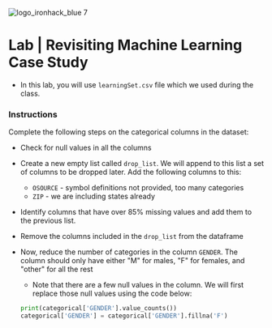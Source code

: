 ![logo_ironhack_blue 7](https://user-images.githubusercontent.com/23629340/40541063-a07a0a8a-601a-11e8-91b5-2f13e4e6b441.png)

# Lab | Revisiting Machine Learning Case Study

- In this lab, you will use `learningSet.csv` file which we used during the class. 

### Instructions

Complete the following steps on the categorical columns in the dataset:

- Check for null values in all the columns
- Create a new empty list called `drop_list`. We will append to this list a set of columns to be dropped later. Add the following columns to this:
    - `OSOURCE` - symbol definitions not provided, too many categories
    - `ZIP` - we are including states already
- Identify columns that have over 85% missing values and add them to the previous list.
- Remove the columns included in the `drop_list` from the dataframe
- Now, reduce the number of categories in the column `GENDER`. The column should only have either "M" for males, "F" for females, and "other" for all the rest
    - Note that there are a few null values in the column. We will first replace those null values using the code below:

    ```python
    print(categorical['GENDER'].value_counts())
    categorical['GENDER'] = categorical['GENDER'].fillna('F')
    ```



